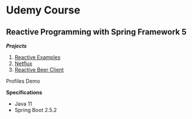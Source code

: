 # Udemy Course

## Reactive Programming with Spring Framework 5

**_Projects_**

1. [Reactive Examples](https://github.com/brunomilitzer/ReactiveProgramming/tree/master/reactive-examples)
2. [Netflux](https://github.com/brunomilitzer/ReactiveProgramming/tree/master/netflux)
3. [Reactive Beer Client](https://github.com/brunomilitzer/ReactiveProgramming/tree/master/reactive-beer-client)

Profiles Demo

**Specifications**

* Java 11
* Spring Boot 2.5.2